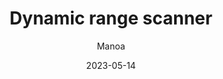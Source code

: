---
title: "Dynamic range scanner" 
date: 2023-05-14
tags: ["Audio"]
author: "Manoa"
description: "This paper shows things. Published in Journal Name, 2012." 
summary: "Lorem ipsum" 
cover:
    image: "paper1.png"
    alt: "Placeholer"
    relative: false
editPost:
    URL: ""
    Text: ""

---